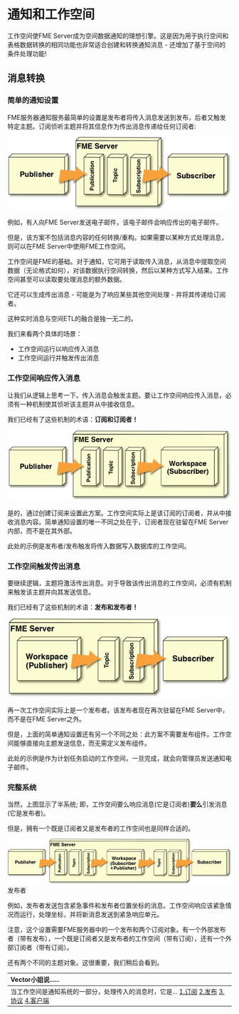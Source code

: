 # 通知和工作空间

工作空间使FME Server成为空间数据通知的理想引擎。这是因为用于执行空间和表格数据转换的相同功能也非常适合创建和转换通知消息 - 还增加了基于空间的条件处理功能!

## 消息转换

### 简单的通知设置

FME服务器通知服务最简单的设置是发布者将传入消息发送到发布，后者又触发特定主题。订阅侦听主题并将其信息作为传出消息传递给任何订阅者:

[![](../.gitbook/assets/img4.011.simplenotificationlayout.png)](https://github.com/xuhengxx/FMETraining-1/tree/f1cdae5373cf9425ee2d148732792713c9043d44/ServerAuthoring4RealTime/Images/Img4.011.SimpleNotificationLayout.png)

例如，有人向FME Server发送电子邮件，该电子邮件会响应传出的电子邮件。

但是，该方案不包括消息内容的任何转换/重构。如果需要以某种方式处理消息，则可以在FME Server中使用FME工作空间。

工作空间是FME的基础。对于通知，它可用于读取传入消息，从消息中提取空间数据（无论格式如何），对该数据执行空间转换，然后以某种方式写入结果。工作空间甚至可以读取要处理消息的额外数据。

它还可以生成传出消息 - 可能是为了响应某些其他空间处理 - 并将其传递给订阅者。

这种实时消息与空间ETL的融合是独一无二的。

我们来看两个具体的场景：

* 工作空间运行以响应传入消息
* 工作空间运行并触发传出消息

### 工作空间响应传入消息

让我们从逻辑上思考一下。传入消息会触发主题。要让工作空间响应传入消息，必须有一种机制使其侦听该主题并从中接收信息。

我们已经有了这些机制的术语：**订阅和订阅者！**

[![](../.gitbook/assets/img4.012.transformativenotificationlayout.png)](https://github.com/xuhengxx/FMETraining-1/tree/f1cdae5373cf9425ee2d148732792713c9043d44/ServerAuthoring4RealTime/Images/Img4.012.TransformativeNotificationLayout.png)

是的，通过创建订阅来设置此方案。工作空间实际上是该订阅的订阅者，并从中接收消息内容。简单通知设置的唯一不同之处在于，订阅者现在驻留在FME Server内部，而不是在其外部。

此处的示例是发布者/发布触发将传入数据写入数据库的工作空间。

### 工作空间触发传出消息

要继续逻辑，主题将激活传出消息。对于导致该传出消息的工作空间，必须有机制来触发该主题并向其发送信息。

我们已经有了这些机制的术语：**发布和发布者！**

[![](../.gitbook/assets/img4.013.transformativenotificationlayout2.png)](https://github.com/xuhengxx/FMETraining-1/tree/f1cdae5373cf9425ee2d148732792713c9043d44/ServerAuthoring4RealTime/Images/Img4.013.TransformativeNotificationLayout2.png)

再一次工作空间实际上是一个发布者。该发布者现在再次驻留在FME Server中，而不是在FME Server之外。

但是，上面的简单通知设置还有另一个不同之处：此方案不需要发布组件。工作空间能够直接向主题发送信息，而无需定义发布组件。

此处的示例是作为计划任务启动的工作空间，一旦完成，就会向管理员发送通知电子邮件。

### 完整系统

当然，上图显示了半系统; 即，工作空间要么响应消息\(它是订阅者\)**要么**引发消息\(它是发布者\)。

但是，拥有一个既是订阅者又是发布者的工作空间也是同样合适的。

[![](../.gitbook/assets/img4.014.transformativenotificationlayout3.png)](https://github.com/xuhengxx/FMETraining-1/tree/f1cdae5373cf9425ee2d148732792713c9043d44/ServerAuthoring4RealTime/Images/Img4.014.TransformativeNotificationLayout3.png)发布者

例如，发布者发送包含紧急事件和发布者位置坐标的消息。工作空间响应该紧急情况而运行，处理坐标，并将新消息发送到紧急响应单元。

注意，这个设置需要FME服务器中的一个发布和两个订阅对象。有一个外部发布者（带有发布），一个既是订阅者又是发布者的工作空间（带有订阅），还有一个外部订阅者（带有订阅）。

还有两个不同的主题对象。这很重要，我们稍后会看到。

|  Vector小姐说...... |
| :--- |
|  当工作空间是通知系统的一部分，处理传入的消息时，它是...  [1.订阅](http://52.73.3.37/fmedatastreaming/Manual/QAResponse2017.fmw?chapter=24&question=4&answer=1&DestDataset_TEXTLINE=C%3A%5CFMEOutput%5CQAResponse.html) [2.发布](http://52.73.3.37/fmedatastreaming/Manual/QAResponse2017.fmw?chapter=24&question=4&answer=2&DestDataset_TEXTLINE=C%3A%5CFMEOutput%5CQAResponse.html) [3.协议](http://52.73.3.37/fmedatastreaming/Manual/QAResponse2017.fmw?chapter=24&question=4&answer=3&DestDataset_TEXTLINE=C%3A%5CFMEOutput%5CQAResponse.html) [4.客户端](http://52.73.3.37/fmedatastreaming/Manual/QAResponse2017.fmw?chapter=24&question=4&answer=4&DestDataset_TEXTLINE=C%3A%5CFMEOutput%5CQAResponse.html) |

